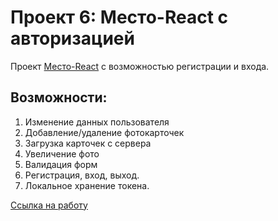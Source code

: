 # Проект 6: Место-React с авторизацией
Проект [Место-React](https://github.com/fry13/mesto-react) с возможностью регистрации и входа.
## Возможности:
1. Изменение данных пользователя
2. Добавление/удаление фотокарточек
3. Загрузка карточек с сервера
4. Увеличение фото
5. Валидация форм
7. Регистрация, вход, выход.
8. Локальное хранение токена. 

[Ссылка на работу](https://fry13.github.io/mesto-react-auth/)
